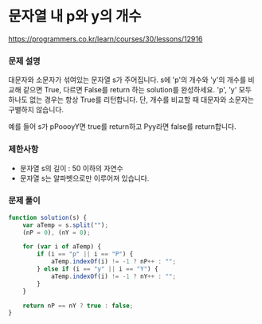 # 문자열 내 p와 y의 개수

https://programmers.co.kr/learn/courses/30/lessons/12916

### 문제 설명

대문자와 소문자가 섞여있는 문자열 s가 주어집니다. s에 'p'의 개수와 'y'의 개수를 비교해 같으면 True, 다르면 False를 return 하는 solution를 완성하세요. 'p', 'y' 모두 하나도 없는 경우는 항상 True를 리턴합니다. 단, 개수를 비교할 때 대문자와 소문자는 구별하지 않습니다.

예를 들어 s가 pPoooyY면 true를 return하고 Pyy라면 false를 return합니다.

### 제한사항

- 문자열 s의 길이 : 50 이하의 자연수
- 문자열 s는 알파벳으로만 이루어져 있습니다.

### 문제 풀이

```jsx
function solution(s) {
	var aTemp = s.split("");
	(nP = 0), (nY = 0);

	for (var i of aTemp) {
		if (i == "p" || i == "P") {
			aTemp.indexOf(i) != -1 ? nP++ : "";
		} else if (i == "y" || i == "Y") {
			aTemp.indexOf(i) != -1 ? nY++ : "";
		}
	}

	return nP == nY ? true : false;
}
```
